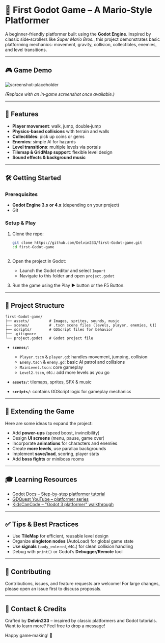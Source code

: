 # 🍄 First Godot Game – A Mario‑Style Platformer

A beginner-friendly platformer built using the **Godot Engine**. Inspired by classic side‑scrollers like *Super Mario Bros.*, this project demonstrates basic platforming mechanics: movement, gravity, collision, collectibles, enemies, and level transitions.

---

## 🎮 Game Demo

![screenshot-placeholder](https://via.placeholder.com/800x400?text=Game+Screenshot)

*(Replace with an in‑game screenshot once available.)*

---

## 🚀 Features

- **Player movement**: walk, jump, double‑jump
- **Physics-based collisions** with terrain and walls
- **Collectibles**: pick up coins or gems
- **Enemies**: simple AI for hazards
- **Level transitions**: multiple levels via portals
- **Tilemap & GridMap support**: flexible level design
- **Sound effects & background music**

---

## 🛠️ Getting Started

### Prerequisites

- **Godot Engine 3.x or 4.x** (depending on your project)
- Git

### Setup & Play

1. Clone the repo:
   ```bash
   git clone https://github.com/Delvin233/first-Godot-game.git
   cd first-Godot-game
  

2. Open the project in Godot:

   * Launch the Godot editor and select `Import`
   * Navigate to this folder and open `project.godot`
3. Run the game using the Play ▶️ button or the F5 Button.

---

## 🔧 Project Structure

```
first-Godot-game/
├── assets/         # Images, sprites, sounds, music
├── scenes/         # .tscn scene files (levels, player, enemies, UI)
├── scripts/        # GDScript files for behavior
├── .gitignore
└── project.godot   # Godot project file
```

* **`scenes/`**:

  * `Player.tscn` & `player.gd`: handles movement, jumping, collision
  * `Enemy.tscn` & `enemy.gd`: basic AI patrol and collisions
  * `MainLevel.tscn`: core gameplay
  * `Level2.tscn`, etc.: add more levels as you go

* **`assets/`**: tilemaps, sprites, SFX & music

* **`scripts/`**: contains GDScript logic for gameplay mechanics

---

## 🧱 Extending the Game

Here are some ideas to expand the project:

* Add **power-ups** (speed boost, invincibility)
* Design **UI screens** (menu, pause, game over)
* Incorporate **animations** for characters and enemies
* Create **more levels**, use parallax backgrounds
* Implement **save/load**, scoring, player stats
* Add **boss fights** or miniboss rooms

---

## 🎓 Learning Resources

* [Godot Docs – Step-by-step platformer tutorial](https://docs.godotengine.org)
* [GDQuest YouTube – platformer series](https://www.youtube.com)
* [KidsCanCode – "Godot 3 platformer" walkthrough](https://www.youtube.com)

---

## ✅ Tips & Best Practices

* Use **TileMap** for efficient, reusable level design
* Organize **singleton nodes** (AutoLoad) for global game state
* Use **signals** (`body_entered`, etc.) for clean collision handling
* Debug with `print()` or Godot’s **Debugger/Remote** tool

---

## 🙏 Contributing

Contributions, issues, and feature requests are welcome!
For large changes, please open an issue first to discuss proposals.

---

## 🧭 Contact & Credits

Crafted by **Delvin233** – inspired by classic platformers and Godot tutorials.
Want to learn more? Feel free to drop a message!

Happy game‑making! 🚀

```
